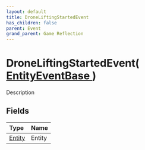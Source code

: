 ```yaml
---
layout: default
title: DroneLiftingStartedEvent
has_children: false
parent: Event
grand_parent: Game Reflection
---
```

# DroneLiftingStartedEvent( [ EntityEventBase ](/riftbreaker-wiki/docs/game-reflection/events/entity_event_base/) )
Description 

## Fields

| Type | Name |
|:----------|:--------------|
| [Entity](/riftbreaker-wiki/docs/game-reflection/classes/entity/) | Entity |

